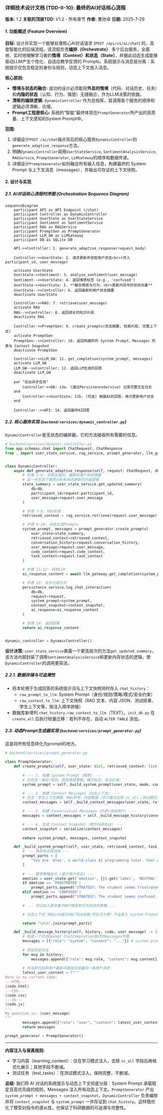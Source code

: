 ### **详细技术设计文档 (TDD-II-10): 最终的AI对话核心流程**

**版本:** 1.2
**关联的顶层TDD:** V1.2 - 所有章节
**作者:** 曹欣卓
**日期:** 2025-7-29

#### **1. 功能概述 (Feature Overview)**

**目标:** 设计并实现一个能够处理核心AI对话请求 (`POST /api/v1/ai/chat`) 的、高度智能化的后端流程。该流程负责**编排（Orchestrate）** 多个后台服务，全面地、实时地理解学习者的**情境（Context）**和**状态（State）**，并据此动态生成能够驱动LLM产生个性化、自适应教学反馈的 Prompts。系统提示与消息层分离：系统提示仅包含稳定的身份与规则，动态上下文放入消息。

**核心原则:**

* **情境与状态的融合:** 成功的设计必须能将**外显的情境**（代码、对话历史、任务）和**内隐的状态**（认知、行为、情感）无缝融合，作为LLM决策的依据。
* **清晰的编排逻辑:** `DynamicController` 作为总指挥，其调用各个服务的顺序和逻辑必须清晰、合理。
* **Prompt工程是核心:** 系统的“智能”最终体现在`PromptGenerator`所产出的高质量、上下文感知的System Prompt中。

**范围:**

1.  详细设计`POST /ai/chat`端点背后的核心服务`DynamicController`的`generate_adaptive_response`方法。
2.  明确`DynamicController`调用`UserStateService`, `SentimentAnalysisService`, `RAGService`, `PromptGenerator`, `LLMGateway`的顺序和数据传递。
3.  详细设计`PromptGenerator`如何融合所有输入信息，构建最终的 System Prompt 与上下文消息（messages），并输出可存证的上下文快照。

#### **2. 设计与实现**

##### **2.1. AI对话核心流程时序图 (Orchestration Sequence Diagram)**

```mermaid
sequenceDiagram
    participant API as API Endpoint (/chat)
    participant Controller as DynamicController
    participant UserState as UserStateService
    participant Sentiment as SentimentService
    participant RAG as RAGService
    participant PromptGen as PromptGenerator
    participant LLM_GW as LLMGateway
    participant DB as SQLite DB
  
    API->>Controller: 1. generate_adaptive_response(request_body)
  
    Controller->>UserState: 2. 请求更新并获取用户状态<br>(传入participant_id, user_message)
  
    activate UserState
    UserState->>Sentiment: 3. analyze_sentiment(user_message)
    Sentiment-->>UserState: 4. 返回情感标签 (e.g., 'confused')
    UserState->>UserState: 5. **融合情感与行为，<br>更新内存中的状态向量**
    UserState-->>Controller: 6. 返回最新的用户状态摘要
    deactivate UserState
  
    Controller->>RAG: 7. retrieve(user_message)
    activate RAG
    RAG-->>Controller: 8. 返回相关的知识片段
    deactivate RAG

    Controller->>PromptGen: 9. create_prompts(状态摘要, 检索片段, 完整上下文)
    activate PromptGen
    PromptGen-->>Controller: 10. 返回构建好的 System Prompt、Messages 列表与 Context Snapshot
    deactivate PromptGen

    Controller->>LLM_GW: 11. get_completion(system_prompt, messages)
    activate LLM_GW
    LLM_GW-->>Controller: 12. 返回LLM生成的回答
    deactivate LLM_GW
  
    par "后台异步任务"
        Controller->>DB: 13a. (通过PersistenceService) 记录完整交互日志
    and
        Controller->>UserState: 13b. (可选) 根据AI的回答，再次更新用户状态
    end

    Controller-->>API: 14. 返回最终AI回答
```

##### **2.2. 核心服务实现 (`backend/services/dynamic_controller.py`)**

`DynamicController`是无状态的编排器，它的方法接收所有需要的信息。

```python
# backend/services/dynamic_controller.py
from app.schemas.chat import ChatRequest, ChatResponse
from . import user_state_service, rag_service, prompt_generator, llm_gateway, persistence_service


class DynamicController:
    async def generate_adaptive_response(self, request: ChatRequest, db) -> str:
        # 步骤 2-6: 获取全面的、最新的用户状态摘要
        # 这一步包含了情感分析和状态更新的内部逻辑
        state_summary = user_state_service.get_updated_summary(
            db=db,
            participant_id=request.participant_id,
            user_message=request.user_message
        )

        # 步骤 7-8: RAG检索
        retrieved_context = rag_service.retrieve(request.user_message)

        # 步骤 9-10: 动态生成Prompts
        system_prompt, messages = prompt_generator.create_prompts(
            user_state=state_summary,
            retrieved_context=retrieved_context,
            conversation_history=request.conversation_history,
            user_message=request.user_message,
            code_content=request.code_context,
            task_context=request.task_context
        )

        # 步骤 11-12: 调用LLM
        ai_response_content = await llm_gateway.get_completion(system_prompt, messages)

        # 步骤 13: 异步记录日志
        persistence_service.log_chat_interaction(
            db=db,
            request=request,
            system_prompt=system_prompt,
            context_snapshot=context_snapshot,
            ai_response=ai_response_content
        )

        # 步骤 14: 返回结果
        return ai_response_content


dynamic_controller = DynamicController()
```
**设计决策:** `user_state_service`暴露一个更高层次的方法`get_updated_summary`，该方法内部封装了调用`SentimentAnalysisService`和更新内存状态的逻辑，使`DynamicController`的调用更简洁。

##### **2.2.1. 数据存储与可追溯性**
- 将本轮用于生成回答的系统提示词与上下文快照同时存入 `chat_history`：
  - `raw_prompt_to_llm`: System Prompt（身份/规则/策略/模式/安全约束）
  - `raw_context_to_llm`: 上下文快照（RAG 文本、内容 JSON、测试结果、学生上下文等，按注入顺序拼接）
- 数据库新增列 `chat_history.raw_context_to_llm`（TEXT）。`init_db.py` 在 `create_all` 后执行轻量迁移：若列不存在，自动 `ALTER TABLE` 添加。

##### **2.3. 动态Prompt生成器实现 (`backend/services/prompt_generator.py`)**

这是将所有信息转化为prompt的地方。

```python
# backend/services/prompt_generator.py

class PromptGenerator:
    def create_prompts(self, user_state: dict, retrieved_context: list, ...) -> (str, list):
      
        # --- 1. 构建 System Prompt（精简） ---
        # 仅包含：身份/规则、简短情感策略、模式标志、安全约束。
        system_prompt = self._build_system_prompt(user_state, mode, content_title)

        # --- 2. 构建 Context Messages（动态上下文） ---
        # 包含：学生上下文摘要、RAG参考、内容数据（学习模式去除 sc_all；测试模式完整）、测试结果等。
        context_messages = self._build_context_messages(user_state, retrieved_context, mode, content_title, content_json, test_results)

        # --- 3. 构建 Conversation Messages（历史+当前用户） ---
        messages = context_messages + self._build_message_history(conversation_history, code_context, user_message)

        # --- 4. 生成 Context Snapshot（用于科研存证） ---
        context_snapshot = serialize(context_messages)
      
        return system_prompt, messages, context_snapshot

    def _build_system_prompt(self, user_state, retrieved_context, task_context) -> str:
        # --- 角色和总体目标 ---
        prompt_parts = [
            "You are 'Alex', a world-class AI programming tutor. Your goal is to help a student master a specific topic by providing personalized, empathetic, and insightful guidance. You must respond in Markdown."
        ]
      
        # --- 教学策略指令 (基于用户状态) ---
        emotion = user_state.get('emotion', {}).get('label', 'NEUTRAL').upper()
        if emotion == 'FRUSTRATED':
            prompt_parts.append("STRATEGY: The student seems frustrated. Your top priority is to be encouraging and empathetic. Acknowledge the difficulty before offering help. Use phrases like 'Don't worry, this is a tricky part' or 'Let's try a different approach'.")
        elif emotion == 'CONFUSED':
            prompt_parts.append("STRATEGY: The student seems confused. Break down concepts into smaller, simpler steps. Use analogies. Provide the simplest possible examples. Avoid jargon.")
      
        # ... 可以加入更多基于BKT模型和行为状态的策略 ...

        # 动态上下文（RAG/内容JSON/测试结果/学生行为等）不会放入 System Prompt，而是以 assistant 消息注入。

        return "\n\n".join(prompt_parts)

    def _build_message_history(self, history, code, user_message) -> list:
        # 构造一个符合OpenAI ChatCompletion格式的messages列表
        messages = [{"role": "system", "content": "..."}] # system prompt内容稍后注入
      
        # 添加历史对话
        for msg in history:
            messages.append({"role": msg.role, "content": msg.content})
          
        # 将当前代码和用户最新问题组合成最后一条用户消息
        latest_user_content = f"""
Here is my current code:
---HTML---
{code.html}
---CSS---
{code.css}
---JS---
{code.js}
---
My question is: {user_message}
"""
        messages.append({"role": "user", "content": latest_user_content})
        return messages

prompt_generator = PromptGenerator()
```

***

**内容注入与保真规则:**
- 学习内容（learning_content）：仅在学习模式注入，去除 `sc_all` 字段后再格式化展示；其他字段不删减。
- 测试任务（test_tasks）：在测试模式注入，保持完整，不删减。

**总结:**
我们将 AI 对话的系统提示与动态上下文彻底分层：System Prompt 承载稳定且高优先级的规则，Messages 注入所有动态上下文。`PromptGenerator` 产出 `system_prompt + messages + context_snapshot`，`DynamicController` 负责编排并将 `context_snapshot` 与 `system_prompt` 一并存证到 `chat_history`。这样既优化了模型对指令的遵从性，也保证了科研数据的可追溯与完整性。

